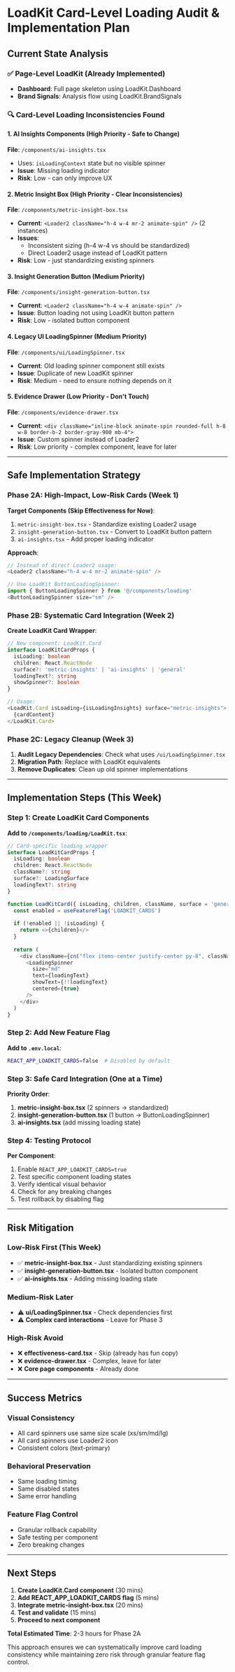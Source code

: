 # LoadKit Card-Level Loading Audit & Implementation Plan

## Current State Analysis

### ✅ Page-Level LoadKit (Already Implemented)
- **Dashboard**: Full page skeleton using LoadKit.Dashboard 
- **Brand Signals**: Analysis flow using LoadKit.BrandSignals

### 🔍 Card-Level Loading Inconsistencies Found

#### 1. **AI Insights Components** (High Priority - Safe to Change)
**File**: `/components/ai-insights.tsx`
- Uses: `isLoadingContext` state but no visible spinner
- **Issue**: Missing loading indicator
- **Risk**: Low - can only improve UX

#### 2. **Metric Insight Box** (High Priority - Clear Inconsistencies) 
**File**: `/components/metric-insight-box.tsx`  
- **Current**: `<Loader2 className="h-4 w-4 mr-2 animate-spin" />` (2 instances)
- **Issues**: 
  - Inconsistent sizing (h-4 w-4 vs should be standardized)
  - Direct Loader2 usage instead of LoadKit pattern
- **Risk**: Low - just standardizing existing spinners

#### 3. **Insight Generation Button** (Medium Priority)
**File**: `/components/insight-generation-button.tsx`
- **Current**: `<Loader2 className="h-4 w-4 animate-spin" />` 
- **Issue**: Button loading not using LoadKit button pattern
- **Risk**: Low - isolated button component

#### 4. **Legacy UI LoadingSpinner** (Medium Priority) 
**File**: `/components/ui/LoadingSpinner.tsx`
- **Current**: Old loading spinner component still exists
- **Issue**: Duplicate of new LoadKit spinner
- **Risk**: Medium - need to ensure nothing depends on it

#### 5. **Evidence Drawer** (Low Priority - Don't Touch)
**File**: `/components/evidence-drawer.tsx`  
- **Current**: `<div className="inline-block animate-spin rounded-full h-8 w-8 border-b-2 border-gray-900 mb-4">`
- **Issue**: Custom spinner instead of Loader2
- **Risk**: Low priority - complex component, leave for later

---

## Safe Implementation Strategy

### Phase 2A: High-Impact, Low-Risk Cards (Week 1)

**Target Components (Skip Effectiveness for Now)**:
1. `metric-insight-box.tsx` - Standardize existing Loader2 usage
2. `insight-generation-button.tsx` - Convert to LoadKit button pattern  
3. `ai-insights.tsx` - Add proper loading indicator

**Approach**:
```typescript
// Instead of direct Loader2 usage:
<Loader2 className="h-4 w-4 mr-2 animate-spin" />

// Use LoadKit ButtonLoadingSpinner:
import { ButtonLoadingSpinner } from '@/components/loading'
<ButtonLoadingSpinner size="sm" />
```

### Phase 2B: Systematic Card Integration (Week 2)

**Create LoadKit Card Wrapper**:
```typescript
// New component: LoadKit.Card  
interface LoadKitCardProps {
  isLoading: boolean
  children: React.ReactNode
  surface?: 'metric-insights' | 'ai-insights' | 'general'
  loadingText?: string
  showSpinner?: boolean
}

// Usage:
<LoadKit.Card isLoading={isLoadingInsights} surface="metric-insights">
  {cardContent}
</LoadKit.Card>
```

### Phase 2C: Legacy Cleanup (Week 3)

1. **Audit Legacy Dependencies**: Check what uses `/ui/LoadingSpinner.tsx`
2. **Migration Path**: Replace with LoadKit equivalents
3. **Remove Duplicates**: Clean up old spinner implementations

---

## Implementation Steps (This Week)

### Step 1: Create LoadKit Card Components

**Add to `/components/loading/LoadKit.tsx`**:
```typescript
// Card-specific loading wrapper
interface LoadKitCardProps {
  isLoading: boolean
  children: React.ReactNode  
  className?: string
  surface?: LoadingSurface
  loadingText?: string
}

function LoadKitCard({ isLoading, children, className, surface = 'general', loadingText }: LoadKitCardProps) {
  const enabled = useFeatureFlag('LOADKIT_CARDS')
  
  if (!enabled || !isLoading) {
    return <>{children}</>
  }
  
  return (
    <div className={cn("flex items-center justify-center py-8", className)}>
      <LoadingSpinner 
        size="md"
        text={loadingText}
        showText={!!loadingText}
        centered={true}
      />
    </div>
  )
}
```

### Step 2: Add New Feature Flag

**Add to `.env.local`**:
```bash
REACT_APP_LOADKIT_CARDS=false  # Disabled by default
```

### Step 3: Safe Card Integration (One at a Time)

**Priority Order**:
1. **metric-insight-box.tsx** (2 spinners → standardized)
2. **insight-generation-button.tsx** (1 button → ButtonLoadingSpinner)  
3. **ai-insights.tsx** (add missing loading state)

### Step 4: Testing Protocol

**Per Component**:
1. Enable `REACT_APP_LOADKIT_CARDS=true`
2. Test specific component loading states
3. Verify identical visual behavior
4. Check for any breaking changes
5. Test rollback by disabling flag

---

## Risk Mitigation

### Low-Risk First (This Week)
- ✅ **metric-insight-box.tsx** - Just standardizing existing spinners
- ✅ **insight-generation-button.tsx** - Isolated button component  
- ✅ **ai-insights.tsx** - Adding missing loading state

### Medium-Risk Later
- ⚠️ **ui/LoadingSpinner.tsx** - Check dependencies first
- ⚠️ **Complex card interactions** - Leave for Phase 3

### High-Risk Avoid
- ❌ **effectiveness-card.tsx** - Skip (already has fun copy)
- ❌ **evidence-drawer.tsx** - Complex, leave for later
- ❌ **Core page components** - Already done

---

## Success Metrics

### Visual Consistency
- All card spinners use same size scale (xs/sm/md/lg)
- All card spinners use Loader2 icon
- Consistent colors (text-primary)

### Behavioral Preservation  
- Same loading timing
- Same disabled states  
- Same error handling

### Feature Flag Control
- Granular rollback capability
- Safe testing per component
- Zero breaking changes

---

## Next Steps

1. **Create LoadKit.Card component** (30 mins)
2. **Add REACT_APP_LOADKIT_CARDS flag** (5 mins)
3. **Integrate metric-insight-box.tsx** (20 mins) 
4. **Test and validate** (15 mins)
5. **Proceed to next component**

**Total Estimated Time**: 2-3 hours for Phase 2A

This approach ensures we can systematically improve card loading consistency while maintaining zero risk through granular feature flag control.